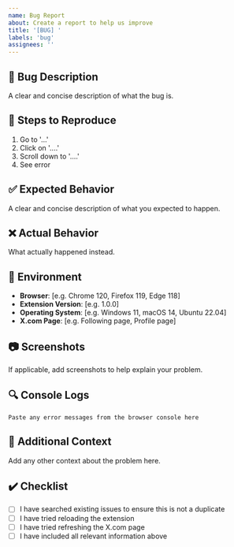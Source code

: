 ```yaml
---
name: Bug Report
about: Create a report to help us improve
title: '[BUG] '
labels: 'bug'
assignees: ''
---
```


## 🐛 Bug Description
A clear and concise description of what the bug is.

## 🔄 Steps to Reproduce
1. Go to '...'
2. Click on '....'
3. Scroll down to '....'
4. See error

## ✅ Expected Behavior
A clear and concise description of what you expected to happen.

## ❌ Actual Behavior
What actually happened instead.

## 📱 Environment
- **Browser**: [e.g. Chrome 120, Firefox 119, Edge 118]
- **Extension Version**: [e.g. 1.0.0]
- **Operating System**: [e.g. Windows 11, macOS 14, Ubuntu 22.04]
- **X.com Page**: [e.g. Following page, Profile page]

## 📷 Screenshots
If applicable, add screenshots to help explain your problem.

## 🔍 Console Logs
```
Paste any error messages from the browser console here
```

## 🔧 Additional Context
Add any other context about the problem here.

## ✔️ Checklist
- [ ] I have searched existing issues to ensure this is not a duplicate
- [ ] I have tried reloading the extension
- [ ] I have tried refreshing the X.com page
- [ ] I have included all relevant information above
